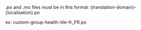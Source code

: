.po and .mo files must be in this format:
{translation-domain}-{localisation}.po

ex:
custom-group-health-tile-fr_FR.po
